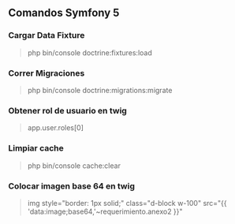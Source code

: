 ## Comandos Symfony 5
### Cargar Data Fixture
>php bin/console doctrine:fixtures:load
### Correr Migraciones
> php bin/console doctrine:migrations:migrate
### Obtener rol de usuario en twig
> app.user.roles[0]
### Limpiar cache
>php bin/console cache:clear
### Colocar imagen base 64 en twig
>img style="border: 1px solid;" class="d-block w-100" src="{{ 'data:image;base64,'~requerimiento.anexo2 }}"
